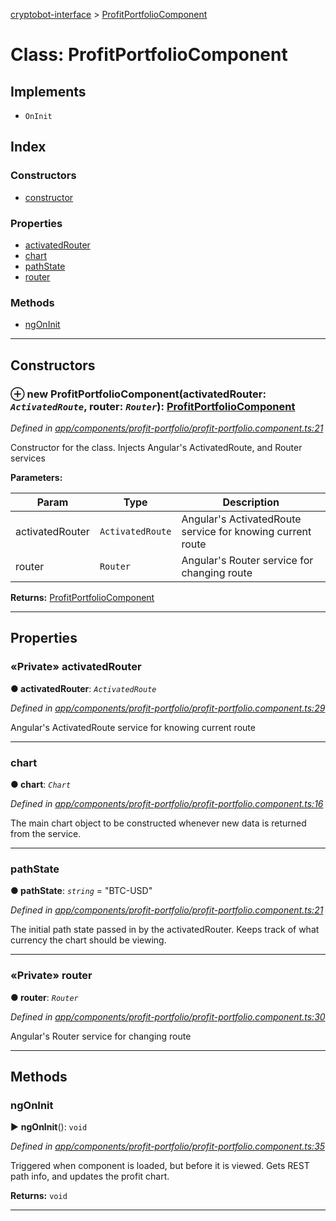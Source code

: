 [cryptobot-interface](../README.md) > [ProfitPortfolioComponent](../classes/profitportfoliocomponent.md)



# Class: ProfitPortfolioComponent

## Implements

* `OnInit`

## Index

### Constructors

* [constructor](profitportfoliocomponent.md#markdown-header-constructor)


### Properties

* [activatedRouter](profitportfoliocomponent.md#markdown-header-private-activatedrouter)
* [chart](profitportfoliocomponent.md#markdown-header-chart)
* [pathState](profitportfoliocomponent.md#markdown-header-pathstate)
* [router](profitportfoliocomponent.md#markdown-header-private-router)


### Methods

* [ngOnInit](profitportfoliocomponent.md#markdown-header-ngoninit)



---
## Constructors



### ⊕ **new ProfitPortfolioComponent**(activatedRouter: *`ActivatedRoute`*, router: *`Router`*): [ProfitPortfolioComponent](profitportfoliocomponent.md)


*Defined in [app/components/profit-portfolio/profit-portfolio.component.ts:21](https://github.com/WilliamRADFunk/cryptobot-interface/blob/0ee4bcc/src/app/components/profit-portfolio/profit-portfolio.component.ts#L21)*



Constructor for the class. Injects Angular's ActivatedRoute, and Router services


**Parameters:**

| Param | Type | Description |
| ------ | ------ | ------ |
| activatedRouter | `ActivatedRoute`   |  Angular's ActivatedRoute service for knowing current route |
| router | `Router`   |  Angular's Router service for changing route |





**Returns:** [ProfitPortfolioComponent](profitportfoliocomponent.md)

---


## Properties


### «Private» activatedRouter

**●  activatedRouter**:  *`ActivatedRoute`* 

*Defined in [app/components/profit-portfolio/profit-portfolio.component.ts:29](https://github.com/WilliamRADFunk/cryptobot-interface/blob/0ee4bcc/src/app/components/profit-portfolio/profit-portfolio.component.ts#L29)*



Angular's ActivatedRoute service for knowing current route




___



###  chart

**●  chart**:  *`Chart`* 

*Defined in [app/components/profit-portfolio/profit-portfolio.component.ts:16](https://github.com/WilliamRADFunk/cryptobot-interface/blob/0ee4bcc/src/app/components/profit-portfolio/profit-portfolio.component.ts#L16)*



The main chart object to be constructed whenever new data is returned from the service.




___



###  pathState

**●  pathState**:  *`string`*  = "BTC-USD"

*Defined in [app/components/profit-portfolio/profit-portfolio.component.ts:21](https://github.com/WilliamRADFunk/cryptobot-interface/blob/0ee4bcc/src/app/components/profit-portfolio/profit-portfolio.component.ts#L21)*



The initial path state passed in by the activatedRouter. Keeps track of what currency the chart should be viewing.




___



### «Private» router

**●  router**:  *`Router`* 

*Defined in [app/components/profit-portfolio/profit-portfolio.component.ts:30](https://github.com/WilliamRADFunk/cryptobot-interface/blob/0ee4bcc/src/app/components/profit-portfolio/profit-portfolio.component.ts#L30)*



Angular's Router service for changing route




___


## Methods


###  ngOnInit

► **ngOnInit**(): `void`



*Defined in [app/components/profit-portfolio/profit-portfolio.component.ts:35](https://github.com/WilliamRADFunk/cryptobot-interface/blob/0ee4bcc/src/app/components/profit-portfolio/profit-portfolio.component.ts#L35)*



Triggered when component is loaded, but before it is viewed. Gets REST path info, and updates the profit chart.




**Returns:** `void`





___



